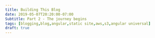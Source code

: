 ```yaml
---
title: Building This Blog
date: 2019-05-07T20:20:00-07:00
Subtitle: Part 2 - The journey begins
tags: [blogging,blog,angular,static site,aws,s3,angular universal]
draft: true
---
```


